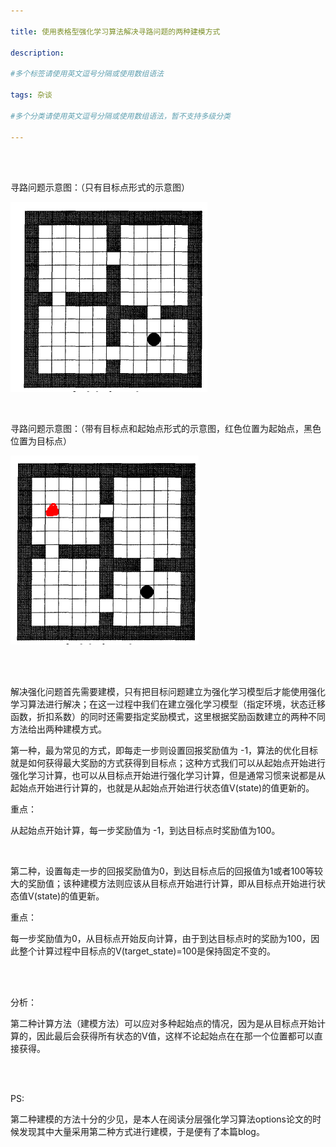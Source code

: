 ```yaml
---

title: 使用表格型强化学习算法解决寻路问题的两种建模方式

description: 

#多个标签请使用英文逗号分隔或使用数组语法

tags: 杂谈

#多个分类请使用英文逗号分隔或使用数组语法，暂不支持多级分类

---
```


<br/>
<br/>

寻路问题示意图：（只有目标点形式的示意图）

![image-20240928120337818](./2024_9_28_2_使用表格型强化学习算法解决寻路问题的两种建模方式.assets/image-20240928120337818.png)

<br/>

寻路问题示意图：（带有目标点和起始点形式的示意图，红色位置为起始点，黑色位置为目标点）

![image-20240928120548009](./2024_9_28_2_使用表格型强化学习算法解决寻路问题的两种建模方式.assets/image-20240928120548009.png)

<br/>
<br/>

解决强化问题首先需要建模，只有把目标问题建立为强化学习模型后才能使用强化学习算法进行解决；在这一过程中我们在建立强化学习模型（指定环境，状态迁移函数，折扣系数）的同时还需要指定奖励模式，这里根据奖励函数建立的两种不同方法给出两种建模方式。



第一种，最为常见的方式，即每走一步则设置回报奖励值为 -1，算法的优化目标就是如何获得最大奖励的方式获得到目标点；这种方式我们可以从起始点开始进行强化学习计算，也可以从目标点开始进行强化学习计算，但是通常习惯来说都是从起始点开始进行计算的，也就是从起始点开始进行状态值V(state)的值更新的。



重点：

从起始点开始计算，每一步奖励值为 -1，到达目标点时奖励值为100。

<br/>



第二种，设置每走一步的回报奖励值为0，到达目标点后的回报值为1或者100等较大的奖励值；该种建模方法则应该从目标点开始进行计算，即从目标点开始进行状态值V(state)的值更新。



重点：

每一步奖励值为0，从目标点开始反向计算，由于到达目标点时的奖励为100，因此整个计算过程中目标点的V(target_state)=100是保持固定不变的。



<br/>

<br/>



分析：

第二种计算方法（建模方法）可以应对多种起始点的情况，因为是从目标点开始计算的，因此最后会获得所有状态的V值，这样不论起始点在在那一个位置都可以直接获得。



<br/>

<br/>

PS:

第二种建模的方法十分的少见，是本人在阅读分层强化学习算法options论文的时候发现其中大量采用第二种方式进行建模，于是便有了本篇blog。



<br/>

<br/>